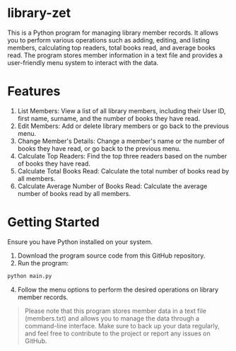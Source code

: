# library-zet

This is a Python program for managing library member records. It allows you to perform various operations such as adding, editing, and listing members, calculating top readers, total books read, and average books read. The program stores member information in a text file and provides a user-friendly menu system to interact with the data.

# Features

1. List Members: View a list of all library members, including their User ID, first name, surname, and the number of books they have read.
2. Edit Members: Add or delete library members or go back to the previous menu.
3. Change Member's Details: Change a member's name or the number of books they have read, or go back to the previous menu.
4. Calculate Top Readers: Find the top three readers based on the number of books they have read.
5. Calculate Total Books Read: Calculate the total number of books read by all members.
6. Calculate Average Number of Books Read: Calculate the average number of books read by all members.

# Getting Started

Ensure you have Python installed on your system.

1. Download the program source code from this GitHub repository.
2. Run the program:
```bash
python main.py
```
4. Follow the menu options to perform the desired operations on library member records.

> Please note that this program stores member data in a text file (members.txt) and allows you to manage the data through a command-line interface. Make sure to back up your data regularly, and feel free to contribute to the project or report any issues on GitHub.
